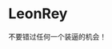# LeonRey
不要错过任何一个装逼的机会！
<script type="text/javascript">
    var blnIsNoticeValid = true;
    var dateNoticeEnd = new Date('2091/08/31');
    var hasNoticeRow = false;

    function openNoticeDialog()
    {
        var objDialog = $.dialog({
            title:'通知公告',
            content: 'url:SysManage/NoticeView.aspx',
            width:636,
            height:400,
            top:103,
            resize:true,
//            init: function () {
//                var that = this, i = 60;
//                var fn = function () {
//                    that.title('系统升级通知(' + i + '秒后关闭)');
//                    !i && that.hide();
//                    i --;
//                    return false;
//                };
//                timer = setInterval(fn, 1000);
//                fn();
//            },
            close: function () {
                this.hide();
                return true;
            },
            button: [{name: '关闭',focus:true,callback:function(){this.hide();return true;}}]
        });

        objDialog.show();
    }
    function openNotice()
    {
        var left = 0;
        var top = 0;
        var today = new Date();
        var strToday = today.getFullYear() + '/' + today.getMonth() + '/' + today.getDay();

        var features = "height=500,width=600,scrollbars=yes,left=" + left + ",top=" + top;
        var blnIsDateEnable = (Date.parse(dateNoticeEnd)> (Date.parse(strToday)));
        if(blnIsNoticeValid && blnIsDateEnable && hasNoticeRow)
        {
            //window.open("SysManage/NoticeView.aspx", "通知", features);
            openNoticeDialog();
            $('#btnUpgradeNotice').show();
        }
    }

    ZZSignDataAlert = "请您验证刚输入的PIN码是否正确！";
    ZZSignDataStateAlert = "状态码错误！";
    ZZOnAuthModeCompletedAlert = "未知的身份认证方式:";
    ZZOnAuthModeCompletedStateAlert = "不该出现的状态:";
    ZZOnAuthModeCompletedStatusAlert = "响应内容:\n";
    uiCulture = 'zh-Hans';

    loadValidateMessage(uiCulture);
    loadCustomerMessages(uiCulture);

    var options = options = {
        rules: {
            txtUserName: { required: true }
        },
        messages: {
            txtUserName:
            {
                required: jQuery.validator.messages.required
            }
        }
    };

    function redirectLoginPage() {
        try {
            if (self != parent) parent.redirectToLogin();
        } catch (e) { }
    }

    function getClientHeight() {
        if ($.browser.msie) {
            return document.compatMode == "CSS1Compat" ? document.documentElement.clientHeight : document.body.clientHeight;
        } else {
            return self.innerHeight;
        }
    };

    function init() {
        var intHeight = getClientHeight();
        var intTop = $('#divTop').height();
        var intFooter = $('#divFooter').height();
        var intTmp = intHeight - intTop - intFooter;
        if (intTmp < 288) intTmp = 288;
        $('#divLogin').height(intTmp);

        $('#divSpliter').height(intHeight - intTop - intTmp - intFooter);
    }

    function setFooterByScreen() {
        var sHeight = window.screen.height;
        var sWidth = window.screen.width;

        var cssext = sWidth + "_" + sHeight;
        var cssStr = "footer" + cssext;

        $('#divFooter').attr("class", '');
        $('#divFooter').addClass(cssStr);
    }

    function loginUKCheck()
    {
        var result = false;
        var keyResult = FilterCertificates();
        if(keyResult != null)
        {
            doUserAuth(); //Ukey 验证
            result = true;
        }
        else
        {
            //$('#divLogin').css('display','block');
            //$('#divUKLogin').css('display', 'none');
            result = true; //表单认证
        }

        return result;
    }

    $(function () {
        redirectLoginPage();

        //UKey 登录
        var isUKLogin = FilterCertificates();
        var userKey = $.cookie('CookiesKey_CurrentUserId');
        var loginType = $.cookie('UKey_Login');
        if(loginType == null || loginType == undefined)
        {
            loginType = false;
        }

        if(isUKLogin)
        {
            //$('#divLogin').css('display','none');
            //$('#divUKLogin').css('display', 'block');
        }

        if((userKey == null || userKey == undefined) && !loginType)
        {
            loginUKCheck();
        }
        //end

        if (options) {
            LoadValidatorExtension();
            jQuery("#form1").validate(options);
        }

        //setFooterByScreen();

        $('#txtUserName').focus();
        openNotice();
        //init();
        //$(window).resize(function () { init(); });
        //openNotice1();
    });
</script>
<body class="login_bg" scroll="no">
    <form name="form1" method="post" action="Login.aspx?l=y" id="form1">
<div>
<input type="hidden" name="__VIEWSTATE" id="__VIEWSTATE" value="/wEPDwULLTEwMDkwMDU2NjQPZBYCAgEPZBYCAgwPDxYCHgRUZXh0BQh2MS41LjAuMGRkZA9xZ/UJjz4OABcmVP+wixA=" />
</div>

<script type="text/javascript">
//<![CDATA[
var theForm = document.forms['form1'];
if (!theForm) {
    theForm = document.form1;
}
function __doPostBack(eventTarget, eventArgument) {
    if (!theForm.onsubmit || (theForm.onsubmit() != false)) {
        theForm.__EVENTTARGET.value = eventTarget;
        theForm.__EVENTARGUMENT.value = eventArgument;
        theForm.submit();
    }
}
//]]>
</script>
